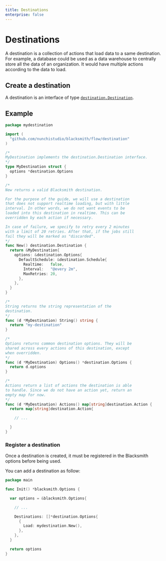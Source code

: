 ```yaml
---
title: Destinations
enterprise: false
---
```


# Destinations

A destination is a collection of actions that load data to a same destination.
For example, a database could be used as a data warehouse to centrally store all
the data of an organization. It would have multiple actions according to the data
to load.

## Create a destination

A destination is an interface of type
[`destination.Destination`](https://pkg.go.dev/github.com/nunchistudio/blacksmith/flow/destination?tab=doc#Destination).

## Example

```go
package mydestination

import (
  "github.com/nunchistudio/blacksmith/flow/destination"
)

/*
MyDestination implements the destination.Destination interface.
*/
type MyDestination struct {
  options *destination.Options
}

/*
New returns a valid Blacksmith destination.

For the purpose of the guide, we will use a destination
that does not support realtime loading, but with little
interval. In other words, we do not want events to be
loaded into this destination in realtime. This can be
overridden by each action if necessary.

In case of failure, we specify to retry every 2 minutes
with a limit of 20 retries. After that, if the jobs still
fail they will be marked as "discarded".
*/
func New() destination.Destination {
  return &MyDestination{
    options: &destination.Options{
      DefaultSchedule: &destination.Schedule{
        Realtime:   false,
        Interval:   "@every 2m",
        MaxRetries: 20,
      },
    },
  }
}

/*
String returns the string representation of the
destination.
*/
func (d *MyDestination) String() string {
  return "my-destination"
}

/*
Options returns common destination options. They will be
shared across every actions of this destination, except
when overridden.
*/
func (d *MyDestination) Options() *destination.Options {
  return d.options
}

/*
Actions return a list of actions the destination is able
to handle. Since we do not have an action yet, return an
empty map for now.
*/
func (d *MyDestination) Actions() map[string]destination.Action {
  return map[string]destination.Action{

    // ...

  }
}
```

### Register a destination

Once a destination is created, it must be registered in the Blacksmith options before
being used.

You can add a destination as follow:
```go
package main

func Init() *blacksmith.Options {

  var options = &blacksmith.Options{

    // ...

    Destinations: []*destination.Options{
      {
        Load: mydestination.New(),
      },
    },
  }

  return options
}
```
